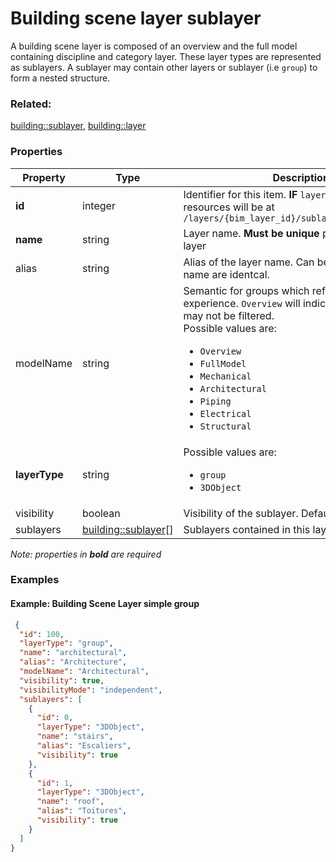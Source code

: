 # Building scene layer sublayer

A building scene layer is composed of an overview and the full model containing discipline and category layer. These layer types are represented as sublayers. A sublayer may contain other layers or sublayer (i.e `group`) to form a nested structure.

### Related:

[building::sublayer](sublayer.md), [building::layer](layer.md)
### Properties

| Property | Type | Description |
| --- | --- | --- |
| **id** | integer | Identifier for this item. **IF** `layerType != 'group'`, resources will be at `/layers/{bim_layer_id}/sublayers/{this.id}/...` |
| **name** | string | Layer name. **Must be unique** per building scene layer |
| alias | string | Alias of the layer name. Can be empty if alias and name are identcal. |
| modelName | string | Semantic for groups which refine the user experience. `Overview` will indicate that this layer may not be filtered.<div>Possible values are:<ul><li>`Overview`</li><li>`FullModel`</li><li>`Mechanical`</li><li>`Architectural`</li><li>`Piping`</li><li>`Electrical`</li><li>`Structural`</li></ul></div> |
| **layerType** | string | <div>Possible values are:<ul><li>`group`</li><li>`3DObject`</li></ul></div> |
| visibility | boolean | Visibility of the sublayer. Default: `true` |
| sublayers | [building::sublayer](sublayer.md)[] | Sublayers contained in this layer. |

*Note: properties in **bold** are required*

### Examples 

#### Example: Building Scene Layer simple group 

```json
 {
  "id": 100,
  "layerType": "group",
  "name": "architectural",
  "alias": "Architecture",
  "modelName": "Architectural",
  "visibility": true,
  "visibilityMode": "independent",
  "sublayers": [
    {
      "id": 0,
      "layerType": "3DObject",
      "name": "stairs",
      "alias": "Escaliers",
      "visibility": true
    },
    {
      "id": 1,
      "layerType": "3DObject",
      "name": "roof",
      "alias": "Toitures",
      "visibility": true
    }
  ]
} 
```

